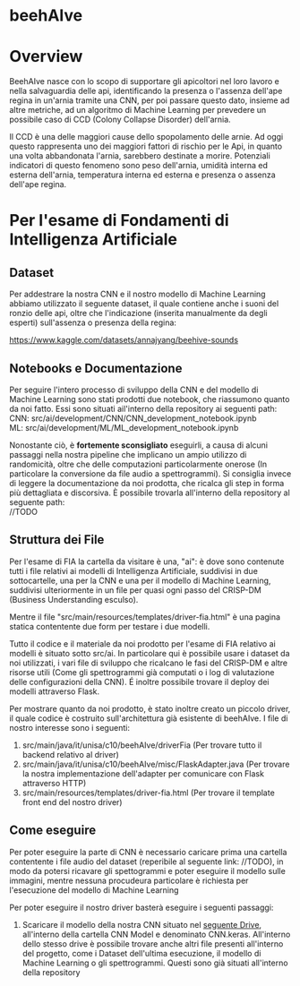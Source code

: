 # beehAIve

# Overview

BeehAIve nasce con lo scopo di supportare gli apicoltori nel loro lavoro e nella salvaguardia delle api, identificando la presenza o l'assenza dell'ape regina in un'arnia tramite una CNN, per poi passare questo dato, insieme ad altre metriche, ad un algoritmo di Machine Learning per prevedere un possibile caso di CCD (Colony Collapse Disorder) dell'arnia.

Il CCD è una delle maggiori cause dello spopolamento delle arnie. Ad oggi questo rappresenta uno dei maggiori fattori di rischio per le Api, in quanto una volta abbandonata l'arnia, sarebbero destinate a morire. Potenziali indicatori di questo fenomeno sono peso dell'arnia, umidità interna ed esterna dell'arnia, temperatura interna ed esterna e presenza o assenza dell'ape regina.

# Per l'esame di Fondamenti di Intelligenza Artificiale

## Dataset

Per addestrare la nostra CNN e il nostro modello di Machine Learning abbiamo utilizzato il seguente dataset, il quale contiene anche i suoni del ronzio delle api, oltre che l'indicazione (inserita manualmente da degli esperti) sull'assenza o presenza della regina:

https://www.kaggle.com/datasets/annajyang/beehive-sounds

## Notebooks e Documentazione

Per seguire l'intero processo di sviluppo della CNN e del modello di Machine Learning sono stati prodotti due notebook, che riassumono quanto da noi fatto. Essi sono situati ail'interno della repository ai seguenti path: <br/>
CNN: src/ai/development/CNN/CNN_development_notebook.ipynb <br/>
ML: src/ai/development/ML/ML_development_notebook.ipynb

Nonostante ciò, è **fortemente sconsigliato** eseguirli, a causa di alcuni passaggi nella nostra pipeline che implicano un ampio utilizzo di randomicità, oltre che delle computazioni particolarmente onerose (In particolare la conversione da file audio a spettrogrammi). Si consiglia invece di leggere la documentazione da noi prodotta, che ricalca gli step in forma più dettagliata e discorsiva.
È possibile trovarla all'interno della repository al seguente path: <br/>
//TODO

## Struttura dei File 

Per l'esame di FIA la cartella da visitare è una, "ai": è dove sono contenute tutti i file relativi ai modelli di Intelligenza Artificiale, suddivisi in due sottocartelle, una per la CNN e una per il modello di Machine Learning, suddivisi ulteriormente in un file per quasi ogni passo del CRISP-DM (Business Understanding esculso).

Mentre il file "src/main/resources/templates/driver-fia.html" è una pagina statica contentente due form per testare i due modelli.

Tutto il codice e il materiale da noi prodotto per l'esame di FIA relativo ai modelli è situato sotto src/ai. In particolare qui è possibile usare i dataset da noi utilizzati, i vari file di sviluppo che ricalcano le fasi del CRISP-DM e altre risorse utili (Come gli spettrogrammi già computati o i log di valutazione delle configurazioni della CNN). É inoltre possibile trovare il deploy dei modelli attraverso Flask.

Per mostrare quanto da noi prodotto, è stato inoltre creato un piccolo driver, il quale codice è costruito sull'architettura già esistente di beehAIve. I file di nostro interesse sono i seguenti: <br/>
1. src/main/java/it/unisa/c10/beehAIve/driverFia (Per trovare tutto il backend relativo al driver) <br/>
2. src/main/java/it/unisa/c10/beehAIve/misc/FlaskAdapter.java (Per trovare la nostra implementazione dell'adapter per comunicare con Flask attraverso HTTP) <br/>
3. src/main/resources/templates/driver-fia.html (Per trovare il template front end del nostro driver)

## Come eseguire

Per poter eseguire la parte di CNN è necessario caricare prima una cartella contentente i file audio del dataset (reperibile al seguente link: //TODO), in modo da potersi ricavare gli spettogrammi e poter eseguire il modello sulle immagini, mentre nessuna procudeura particolare è richiesta per l'esecuzione del modello di Machine Learning

Per poter eseguire il nostro driver basterà eseguire i seguenti passaggi:
1. Scaricare il modello della nostra CNN situato nel [seguente Drive](https://drive.google.com/drive/u/0/folders/1-9QYqQ02ekceGdyQ61xjTOjKwhGBPvom), all'interno della cartella CNN Model e denominato CNN.keras. All'interno dello stesso drive è possibile trovare anche altri file presenti all'interno del progetto, come i Dataset dell'ultima esecuzione, il modello di Machine Learning o gli spettrogrammi. Questi sono già situati all'interno della repository


